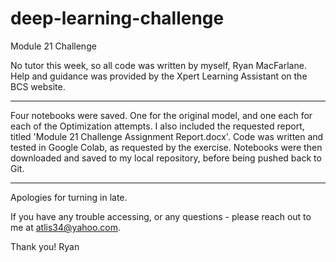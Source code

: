 # deep-learning-challenge
Module 21 Challenge

No tutor this week, so all code was written by myself, Ryan MacFarlane.  Help and guidance was provided by the Xpert Learning Assistant on the BCS website.

------------------------------------------------------------------------------------------------------------------------------------------------------------

Four notebooks were saved.  One for the original model, and one each for each of the Optimization attempts.  I also included the requested report, titled 
'Module 21 Challenge Assignment Report.docx'.  Code was written and tested in Google Colab, as requested by the exercise.  Notebooks were then downloaded and
saved to my local repository, before being pushed back to Git.

-------------------------------------------------------------------------------------------------------------------------------------------------------------

Apologies for turning in late.

If you have any trouble accessing, or any questions - please reach out to me at atlis34@yahoo.com.

Thank you!
Ryan
